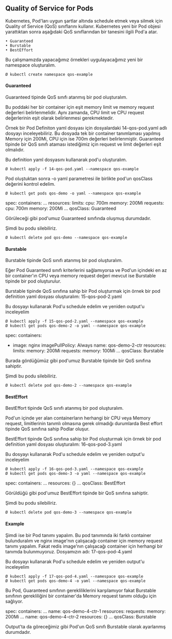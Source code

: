 <h2>Quality of Service for Pods</h2> 
Kubernetes, Pod'ları uygun şartlar altında schedule etmek veya silmek için Quality of Service (QoS) sınıflarını kullanır.
Kubernetes yeni bir Pod objesi yarattıktan sonra aşağıdaki QoS sınıflarından bir tanesini ilgili Pod'a atar.

	• Guaranteed
	• Burstable
	• BestEffort

Bu çalışmamızda yapacağımız örnekleri uygulayacağımız yeni bir namespace oluşturalım.

	Ø kubectl create namespace qos-example

<h4>Guaranteed</h4>
Guaranteed tipinde QoS sınıfı atanmış bir pod oluşturalım.

Bu poddaki her bir container için eşit memory limit ve memory request değerleri belirlenmelidir.
Aynı zamanda, CPU limit ve CPU request değerlerinin eşit olarak belirlenmesi gerekmektedir.

Örnek bir Pod Definiton yaml dosyası için dosyalardaki 14-qos-pod.yaml adlı dosyayı inceleyebiliriz.
Bu dosyada tek bir container tanımlaması yapılmış Memory için 200Mi, CPU için ise 700m değerleri belirlenmiştir. Guaranteed tipinde bir QoS sınıfı ataması istediğimiz için request ve limit değerleri eşit olmalıdır.

Bu definition yaml dosyasını kullanarak pod'u oluşturalım.

	Ø kubectl apply -f 14-qos-pod.yaml --namespace qos-example

Pod oluştuktan sonra -o yaml parametresi ile birlikte pod'un qosClass değerini kontrol edelim.

	Ø kubectl get pods qos-demo -o yaml --namespace qos-example

spec:
  containers:
    ...
    resources:
      limits:
        cpu: 700m
        memory: 200Mi
      requests:
        cpu: 700m
        memory: 200Mi
...
  qosClass: Guaranteed

Görüleceği gibi pod'umuz Guaranteed sınıfında oluşmuş durumdadır.

Şimdi bu podu silebiliriz.

	Ø kubectl delete pod qos-demo --namespace qos-example

<h4>Burstable</h4>
Burstable tipinde QoS sınıfı atanmış bir pod oluşturalım.

Eğer Pod Guaranteed sınıfı kriterlerini sağlamıyorsa ve Pod'un içindeki en az bir container'ın CPU veya memory request değeri mevcut ise Burstable tipinde bir pod oluşturulur.

Burstable tipinde QoS sınıfına sahip bir Pod oluşturmak için örnek bir pod definition yaml dosyası oluşturalım: 15-qos-pod-2.yaml

Bu dosyayı kullanarak Pod'u schedule edelim ve yeniden output'u inceleyelim

	Ø kubectl apply -f 15-qos-pod-2.yaml --namespace qos-example
	Ø kubectl get pods qos-demo-2 -o yaml --namespace qos-example

spec:
  containers:
  - image: nginx
    imagePullPolicy: Always
    name: qos-demo-2-ctr
    resources:
      limits:
        memory: 200Mi
      requests:
        memory: 100Mi
...
  qosClass: Burstable

Burada gördüğümüz gibi pod'umuz Burstable tipinde bir QoS sınıfına sahiptir.

Şimdi bu podu silebiliriz.

	Ø kubectl delete pod qos-demo-2 --namespace qos-example

<h4>BestEffort</h4>
BestEffort tipinde QoS sınıfı atanmış bir pod oluşturalım.

Pod'un içinde yer alan containerların herhangi bir CPU veya Memory request, limitlerinin tanımlı olmasına gerek olmadığı durumlarda Best effort tipinde QoS sınıfına sahip Podlar oluşur.

BestEffort tipinde QoS sınıfına sahip bir Pod oluşturmak için örnek bir pod definition yaml dosyası oluşturalım: 16-qos-pod-3.yaml

Bu dosyayı kullanarak Pod'u schedule edelim ve yeniden output'u inceleyelim

	Ø kubectl apply -f 16-qos-pod-3.yaml --namespace qos-example
	Ø kubectl get pods qos-demo-3 -o yaml --namespace qos-example

spec:
  containers:
    ...
    resources: {}
  ...
  qosClass: BestEffort

Görüldüğü gibi pod'umuz BestEffort tipinde bir QoS sınıfına sahiptir.

Şimdi bu podu silebiliriz.

	Ø kubectl delete pod qos-demo-3 --namespace qos-example

<h4>Example</h4>
Şimdi ise bir Pod tanımı yapalım. Bu pod tanımında iki farklı container bulunduralım ve nginx image'nın çalışacağı container için memory request tanımı yapalım. Fakat redis image'nın çalışacağı container için herhangi bir tanımda bulunmuyoruz. Dosyamızın adı: 17-qos-pod-4.yaml

Bu dosyayı kullanarak Pod'u schedule edelim ve yeniden output'u inceleyelim

	Ø kubectl apply -f 17-qos-pod-4.yaml --namespace qos-example
	Ø kubectl get pods qos-demo-4 -o yaml --namespace qos-example

Bu Pod, Guaranteed sınıfının gerekliliklerini karşılamıyor fakat Burstable sınıfının gerekliliğini bir container'da Memory request tanımı olduğu için sağlıyor.

spec:
  containers:
    ...
    name: qos-demo-4-ctr-1
    resources:
      requests:
        memory: 200Mi
    ...
    name: qos-demo-4-ctr-2
    resources: {}
    ...
  qosClass: Burstable

Output'ta da göreceğimiz gibi Pod'un QoS sınıfı Burstable olarak ayarlanmış durumdadır.


